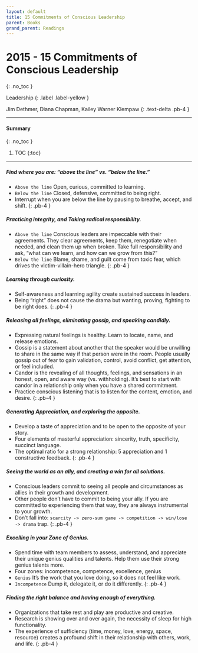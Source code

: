 ```yaml
---
layout: default
title: 15 Commitments of Conscious Leadership
parent: Books
grand_parent: Readings
---
```


# 2015 - 15 Commitments of Conscious Leadership
{: .no_toc }

Leadership
{: .label .label-yellow }

Jim Dethmer, Diana Chapman, Kailey Warner Klempaw
{: .text-delta .pb-4 }

---

#### Summary 
{: .no_toc }

1. TOC
{:toc}

---

##### Find where you are: “above the line” vs. “below the line.”
- `Above the line` Open, curious, committed to learning.
- `Below the line` Closed, defensive, committed to being right.
- Interrupt when you are below the line by pausing to breathe, accept, and shift.
{: .pb-4 }

##### Practicing integrity, and Taking radical responsibility.
- `Above the line` Conscious leaders are impeccable with their agreements. They clear agreements, keep them, renegotiate when needed, and clean them up when broken. Take full responsibility and ask, “what can we learn, and how can we grow from this?” 
- `Below the line` Blame, shame, and guilt come from toxic fear, which drives the victim-villain-hero triangle.
{: .pb-4 }

##### Learning through curiosity.
- Self-awareness and learning agility create sustained success in leaders.
- Being “right” does not cause the drama but wanting, proving, fighting to be right does.
{: .pb-4 }

##### Releasing all feelings, eliminating gossip, and speaking candidly.
- Expressing natural feelings is healthy. Learn to locate, name, and release emotions.
- Gossip is a statement about another that the speaker would be unwilling to share in the same way if that person were in the room. People usually gossip out of fear to gain validation, control, avoid conflict, get attention, or feel included.
- Candor is the revealing of all thoughts, feelings, and sensations in an honest, open, and aware way (vs. withholding). It’s best to start with candor in a relationship only when you have a shared commitment.
- Practice conscious listening that is to listen for the content, emotion, and desire.
{: .pb-4 }

##### Generating Appreciation, and exploring the opposite.
- Develop a taste of appreciation and to be open to the opposite of your story.
- Four elements of masterful appreciation: sincerity, truth, specificity, succinct language.
- The optimal ratio for a strong relationship: 5 appreciation and 1 constructive feedback.
{: .pb-4 }

##### Seeing the world as an ally, and creating a win for all solutions.
- Conscious leaders commit to seeing all people and circumstances as allies in their growth and development.
- Other people don’t have to commit to being your ally. If you are committed to experiencing them that way, they are always instrumental to your growth.
- Don’t fall into: `scarcity -> zero-sum game -> competition -> win/lose -> drama` trap.
{: .pb-4 }

##### Excelling in your Zone of Genius.
- Spend time with team members to assess, understand, and appreciate their unique genius qualities and talents. Help them use their strong genius talents more.
- Four zones: incompetence, competence, excellence, genius
- `Genius` It’s the work that you love doing, so it does not feel like work.
- `Incompetence` Dump it, delegate it, or do it differently.
{: .pb-4 }

##### Finding the right balance and having enough of everything.
- Organizations that take rest and play are productive and creative.
- Research is showing over and over again, the necessity of sleep for high functionality.
- The experience of sufficiency (time, money, love, energy, space, resource) creates a profound shift in their relationship with others, work, and life.
{: .pb-4 }